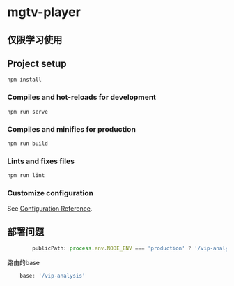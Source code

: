 # mgtv-player

## 仅限学习使用

## Project setup
```
npm install
```

### Compiles and hot-reloads for development
```
npm run serve
```

### Compiles and minifies for production
```
npm run build
```

### Lints and fixes files
```
npm run lint
```

### Customize configuration
See [Configuration Reference](https://cli.vuejs.org/config/).

## 部署问题

```js
        publicPath: process.env.NODE_ENV === 'production' ? '/vip-analysis' : '/',
```

路由的base

```js
    base: '/vip-analysis'
```